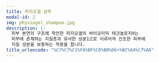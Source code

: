 ```yaml
---
title: 피지오겔 샴푸
modal-id: 2
img: physiogel_shampoo.jpg
description: |-
  피부 본연의 구조에 착안한 피지오겔의 바이오미믹 테크놀로지®는
  피부에 존재하는 지질층과 유사한 성분1으로 이루어져 건조한 피부에
  지질 성분을 보충하는 작용을 합니다.
title_urlencode: "%C7%C7%C1%F6%BF%C0%B0%D6+%BC%A4%C7%AA"
---
```


